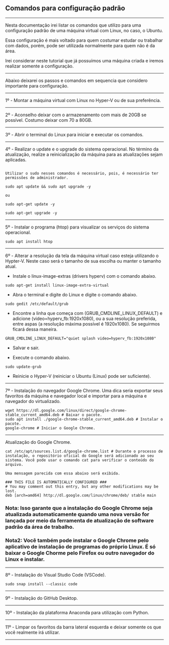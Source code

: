 ## Comandos para configuração padrão

---

Nesta documentação irei listar os comandos que utilizo para uma configuração padrão de uma máquina virtual com Linux, no caso, o Ubuntu.

Essa configuração é mais voltado para quem costumar estudar ou trabalhar com dados, porém, pode ser utilizada normalmente para quem não é da área.

Irei considerar neste tutorial que já possuímos uma máquina criada e iremos realizar somente a configuração.

---

Abaixo deixarei os passos e comandos em sequencia que considero importante para configuração.

---

1º - Montar a máquina virtual com Linux no Hyper-V ou de sua preferência.

---

2º - Aconselho deixar com o armazenamento com mais de 20GB se possível. Costumo deixar com 70 a 80GB.

---

3º - Abrir o terminal do Linux para iniciar e executar os comandos.

---

4º - Realizar o update e o upgrade do sistema operacional. No término da atualização, realize a reinicialização da máquina para as atualizações sejam aplicadas.
```linux

Utilizar o sudo nesses comandos é necessário, pois, é necessário ter permissões de administrador.

sudo apt update && sudo apt upgrade -y

ou

sudo apt-get update -y

sudo apt-get upgrade -y

```
---

5º - Instalar o programa (htop) para visualizar os serviços do sistema operacional.
```linux
sudo apt install htop
```
---

6º - Alterar a resolução da tela da máquina virtual caso esteja utilizando o Hypter-V. Neste caso será o tamanho de sua escolha ou manter o tamanho atual.

* Instale o linux-image-extras (drivers hyperv) com o comando abaixo.
```linux
sudo apt-get install linux-image-extra-virtual
```

* Abra o terminal e digite do Linux e digite o comando abaixo.
```linux
sudo gedit /etc/default/grub
```

* Encontre a linha que começa com (GRUB_CMDLINE_LINUX_DEFAULT) e adicione (video=hyperv_fb:1920x1080), ou a sua resolução preferida, entre aspas (a resolução máxima possível é 1920x1080). Se seguirmos ficará dessa maneira.
```linux
GRUB_CMDLINE_LINUX_DEFAULT="quiet splash video=hyperv_fb:1920x1080"
```
* Salvar e sair.

* Execute o comando abaixo.
```linux
sudo update-grub
```

* Reinicie o Hyper-V (reiniciar o Ubuntu (Linux) pode ser suficiente).

---

7º - Instalação do navegador Google Chrome. Uma dica seria exportar seus favoritos da máquina e navegador local e importar para a máquina e navegador do virtualizado.  
```linux
wget https://dl.google.com/linux/direct/google-chrome-stable_current_amd64.deb # Baixar o pacote.
sudo apt install ./google-chrome-stable_current_amd64.deb # Instalar o pacote.
google-chrome # Iniciar o Google Chrome.
```
---
Atualização do Google Chrome.
```linux
cat /etc/apt/sources.list.d/google-chrome.list # Durante o processo de instalação, o repositório oficial do Google será adicionado ao seu sistema. Você pode usar o comando cat para verificar o conteúdo do arquivo.
```
```linux
Uma mensagem parecida com essa abaixo será exibida.

### THIS FILE IS AUTOMATICALLY CONFIGURED ###
# You may comment out this entry, but any other modifications may be lost.
deb [arch=amd64] http://dl.google.com/linux/chrome/deb/ stable main
```

### Nota: Isso garante que a instalação do Google Chrome seja atualizada automaticamente quando uma nova versão for lançada por meio da ferramenta de atualização de software padrão da área de trabalho.

### Nota2: Você também pode instalar o Google Chrome pelo aplicativo de instalação de programas do próprio Linux. É só baixar o Google Chorme pelo Firefox ou outro navegador do Linux e instalar.
---

8º - Instalação do Visual Studio Code (VSCode).
```linux
sudo snap install --classic code
```
---

9º - Instalação do GitHub Desktop.

---

10º - Instalação da plataforma Anaconda para utilização com Python.

---

11º - Limpar os favoritos da barra lateral esquerda e deixar somente os que você realmente irá utilizar.

---


